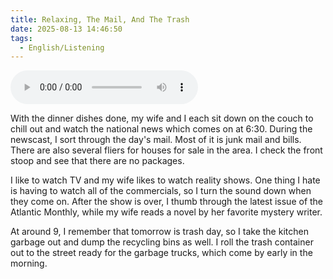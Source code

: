 ```yaml
---
title: Relaxing, The Mail, And The Trash
date: 2025-08-13 14:46:50
tags:
  - English/Listening
---
```

<audio controls src="https://cx-onedrive.pages.dev/api/raw?path=/Polyglot/ESLPod/010-relaxing-the-mail-and-the-trash.mp3"></audio>

With the dinner dishes done, my wife and I each sit down on the couch to chill out and watch the national news which comes on at 6:30. During the newscast, I sort through the day's mail. Most of it is junk mail and bills. There are also several fliers for houses for sale in the area. I check the front stoop and see that there are no packages.

I like to watch TV and my wife likes to watch reality shows. One thing I hate is having to watch all of the commercials, so I turn the sound down when they come on. After the show is over, I thumb through the latest issue of the Atlantic Monthly, while my wife reads a novel by her favorite mystery writer.

At around 9, I remember that tomorrow is trash day, so I take the kitchen garbage out and dump the recycling bins as well. I roll the trash container out to the street ready for the garbage trucks, which come by early in the morning.
